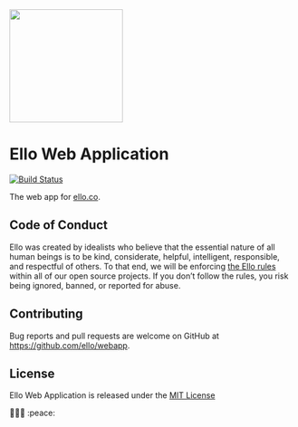 <img src="http://d324imu86q1bqn.cloudfront.net/uploads/user/avatar/641/large_Ello.1000x1000.png" width="200px" height="200px" />

# Ello Web Application

[![Build Status](https://travis-ci.org/ello/webapp.svg?branch=master)](https://travis-ci.org/ello/webapp)

The web app for [ello.co](http://ello.co).

## Code of Conduct
Ello was created by idealists who believe that the essential nature of all human beings is to be kind, considerate, helpful, intelligent, responsible, and respectful of others. To that end, we will be enforcing [the Ello rules](https://ello.co/wtf/policies/rules/) within all of our open source projects. If you don’t follow the rules, you risk being ignored, banned, or reported for abuse.

## Contributing
Bug reports and pull requests are welcome on GitHub at https://github.com/ello/webapp.

## License
Ello Web Application is released under the [MIT License](/LICENSE.txt)

:metal::skull::metal:
:peace:
